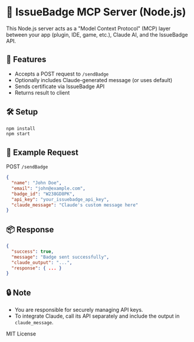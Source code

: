 # 🧠 IssueBadge MCP Server (Node.js)

This Node.js server acts as a "Model Context Protocol" (MCP) layer between your app (plugin, IDE, game, etc.), Claude AI, and the IssueBadge API.

## 🚀 Features

- Accepts a POST request to `/sendBadge`
- Optionally includes Claude-generated message (or uses default)
- Sends certificate via IssueBadge API
- Returns result to client

## 🛠 Setup

```bash
npm install
npm start
```

## 🧪 Example Request

POST `/sendBadge`

```json
{
  "name": "John Doe",
  "email": "john@example.com",
  "badge_id": "W238GD8PK",
  "api_key": "your_issuebadge_api_key",
  "claude_message": "Claude's custom message here"
}
```

## 📦 Response

```json
{
  "success": true,
  "message": "Badge sent successfully",
  "claude_output": "...",
  "response": { ... }
}
```

## 🔒 Note

- You are responsible for securely managing API keys.
- To integrate Claude, call its API separately and include the output in `claude_message`.

MIT License